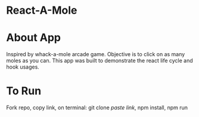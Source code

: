 # React-A-Mole

# About App
Inspired by whack-a-mole arcade game. Objective is to click on as many moles as you can.
This app was built to demonstrate the react life cycle and hook usages.

# To Run
Fork repo, copy link, on terminal: git clone *paste link*, npm install, npm run